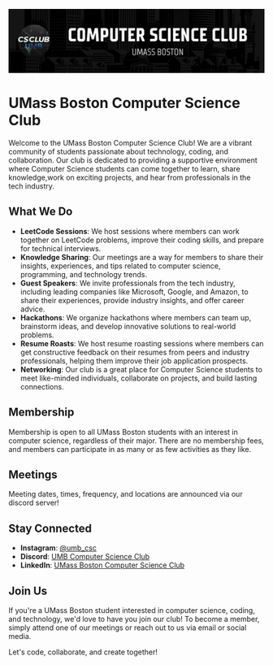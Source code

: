 ![Computer Science Club Banner](../banner.png)

# UMass Boston Computer Science Club

Welcome to the UMass Boston Computer Science Club! We are a vibrant community of students passionate about technology, coding, and collaboration. Our club is dedicated to providing a supportive environment where Computer Science students can come together to learn, share knowledge,work on exciting projects, and hear from professionals in the tech industry.

## What We Do

- **LeetCode Sessions**: We host sessions where members can work together on LeetCode problems, improve their coding skills, and prepare for technical interviews.
- **Knowledge Sharing**: Our meetings are a way for members to share their insights, experiences, and tips related to computer science, programming, and technology trends.
- **Guest Speakers**: We invite professionals from the tech industry, including leading companies like Microsoft, Google, and Amazon, to share their experiences, provide industry insights, and offer career advice.
- **Hackathons**: We organize hackathons where members can team up, brainstorm ideas, and develop innovative solutions to real-world problems.
- **Resume Roasts**: We host resume roasting sessions where members can get constructive feedback on their resumes from peers and industry professionals, helping them improve their job application prospects.
- **Networking**: Our club is a great place for Computer Science students to meet like-minded individuals, collaborate on projects, and build lasting connections.

## Membership

Membership is open to all UMass Boston students with an interest in computer science, regardless of their major. There are no membership fees, and members can participate in as many or as few activities as they like.

## Meetings

Meeting dates, times, frequency, and locations are announced via our discord server!

## Stay Connected

- **Instagram**: [@umb_csc](https://www.instagram.com/umb_csc/)
- **Discord**: [UMB Computer Science Club](https://discord.gg/wtE5FpeezZ)
- **LinkedIn**: [UMass Boston Computer Science Club](https://www.linkedin.com/company/umass-boston-computer-science-club/)

## Join Us

If you're a UMass Boston student interested in computer science, coding, and technology, we'd love to have you join our club! To become a member, simply attend one of our meetings or reach out to us via email or social media.

Let's code, collaborate, and create together!